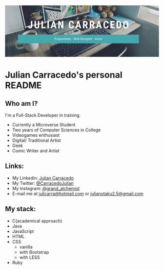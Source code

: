 ![Logo](https://github.com/JuliCarracedo/JuliCarracedo/blob/main/CustomBanner.png)
# Julian Carracedo's personal README

## Who am I?
I'm a Full-Stack Developer in training.
* Currently a Microverse Student
* Two years of Computer Sciences in College
* Videogames enthusiast
* Digital/ Traditional Artist
* Geek
* Comic Writer and Artist

## Links:
* My Linkedin: [Julian Carracedo](https://www.linkedin.com/in/julian-carracedo-0b8518207/)
* My Twitter: [@CarracedoJulian](https://twitter.com/CarracedoJulian)
* My Instagram: [@grand_alchemist](https://www.instagram.com/grand_alchemist/)
* E-mail me at julicarra@hotmail.com or julianotaku2.5@gmail.com
## My stack:
* C(academical approach)
* Java
* JavaScript
* HTML
* CSS
  * vanilla
  * with Bootstrap
  * with LESS
* Ruby
